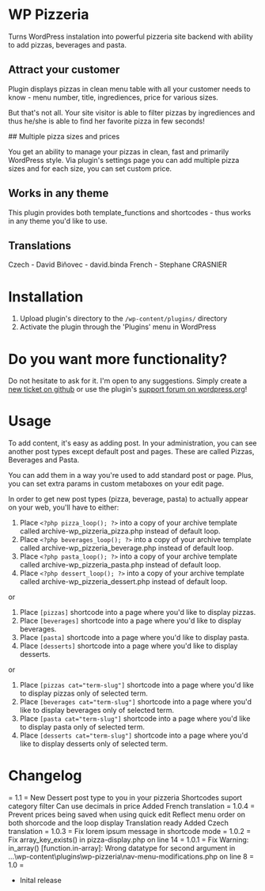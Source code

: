 # WP Pizzeria

Turns WordPress instalation into powerful pizzeria site backend with ability to add pizzas, beverages and pasta. 

## Attract your customer

Plugin displays pizzas in clean menu table with all your customer needs to know - menu number, title, ingrediences, price for various sizes.

But that's not all. Your site visitor is able to filter pizzas by ingrediences and thus he/she is able to find her favorite pizza in few seconds!

## Multiple pizza sizes and prices

You get an ability to manage your pizzas in clean, fast and primarily WordPress style. Via plugin's settings page you can add multiple pizza sizes and for each size, you can set custom price.

## Works in any theme

This plugin provides both template_functions and shortcodes - thus works in any theme you'd like to use.

## Translations

Czech - David Biňovec - david.binda
French - Stephane CRASNIER

# Installation

1. Upload plugin's directory to the `/wp-content/plugins/` directory
1. Activate the plugin through the 'Plugins' menu in WordPress

# Do you want more functionality?

Do not hesitate to ask for it. I'm open to any suggestions. Simply create a [new ticket on github](https://github.com/david-binda/wp-pizzeria/issues/new) or use the plugin's [support forum on wordpress.org](http://wordpress.org/support/plugin/wp-pizzeria "WP Pizzeria support forum on wordpress.org")!

# Usage

To add content, it's easy as adding post. In your administration, you can see another post types except default post and pages. These are called Pizzas, Beverages and Pasta.

You can add them in a way you're used to add standard post or page. Plus, you can set extra params in custom metaboxes on your edit page.

In order to get new post types (pizza, beverage, pasta) to actually appear on your web, you'll have to either:

1. Place `<?php pizza_loop(); ?>` into a copy of your archive template called archive-wp_pizzeria_pizza.php instead of default loop.
1. Place `<?php beverages_loop(); ?>` into a copy of your archive template called archive-wp_pizzeria_beverage.php instead of default loop.
1. Place `<?php pasta_loop(); ?>` into a copy of your archive template called archive-wp_pizzeria_pasta.php instead of default loop.
1. Place `<?php dessert_loop(); ?>` into a copy of your archive template called archive-wp_pizzeria_dessert.php instead of default loop.

or

1. Place `[pizzas]` shortcode into a page where you'd like to display pizzas.
1. Place `[beverages]` shortcode into a page where you'd like to display beverages.
1. Place `[pasta]` shortcode into a page where you'd like to display pasta.
1. Place `[desserts]` shortcode into a page where you'd like to display desserts.

or

1. Place `[pizzas cat="term-slug"]` shortcode into a page where you'd like to display pizzas only of selected term.
1. Place `[beverages cat="term-slug"]` shortcode into a page where you'd like to display beverages only of selected term.
1. Place `[pasta cat="term-slug"]` shortcode into a page where you'd like to display pasta only of selected term.
1. Place `[desserts cat="term-slug"]` shortcode into a page where you'd like to display desserts only of selected term.

# Changelog

= 1.1 =
New Dessert post type to you in your pizzeria
Shortcodes suport category filter
Can use decimals in price
Added French translation
= 1.0.4 =
Prevent prices being saved when using quick edit
Reflect menu order on both shorcode and the loop display
Translation ready
Added Czech translation
= 1.0.3 =
Fix lorem ipsum message in shortcode mode
= 1.0.2 =
Fix array_key_exists() in pizza-display.php on line 14
= 1.0.1 =
Fix Warning: in_array() [function.in-array]: Wrong datatype for second argument in ...\wp-content\plugins\wp-pizzeria\nav-menu-modifications.php on line 8
= 1.0 =
* Inital release
